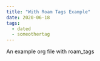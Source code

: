 ```yaml
---
title: "With Roam Tags Example"
date: 2020-06-18
tags:
  - dated
  - someothertag
---
```



An example org file with roam_tags